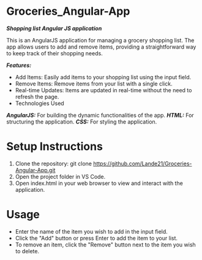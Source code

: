 # Groceries_Angular-App
***Shopping list Angular JS application***


This is an AngularJS application for managing a grocery shopping list. The app allows users to add and remove items, providing a straightforward way to keep track of their shopping needs.

***Features:***

+ Add Items: Easily add items to your shopping list using the input field.
+ Remove Items: Remove items from your list with a single click.
+ Real-time Updates: Items are updated in real-time without the need to refresh the page.
+ Technologies Used

***AngularJS:*** For building the dynamic functionalities of the app.
***HTML:*** For structuring the application.
***CSS:*** For styling the application.

# Setup Instructions

1. Clone the repository: git clone https://github.com/Lande21/Groceries-Angular-App.git
2. Open the project folder in VS Code.
3. Open index.html in your web browser to view and interact with the application.

# Usage

* Enter the name of the item you wish to add in the input field.
* Click the "Add" button or press Enter to add the item to your list.
* To remove an item, click the "Remove" button next to the item you wish to delete.
